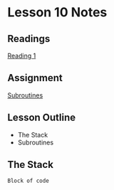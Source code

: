 # Lesson 10 Notes

## Readings
[Reading 1](/path/to/reading)

## Assignment
[Subroutines]()

## Lesson Outline
- The Stack
- Subroutines

## The Stack

```
Block of code
```
